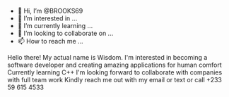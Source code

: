 - 👋 Hi, I’m @BROOKS69
- 👀 I’m interested in ...
- 🌱 I’m currently learning ...
- 💞️ I’m looking to collaborate on ...
- 📫 How to reach me ...

<!---
BROOKS69/BROOKS69 is a ✨ special ✨ repository because its `README.md` (this file) appears on your GitHub profile.
You can click the Preview link to take a look at your changes.
--->
Hello there! My actual name is Wisdom.
I'm interested in becoming a software developer and  creating amazing applications for human comfort 
Currently learning C++ 
I'm looking forward to collaborate with companies with full team work 
Kindly reach me out with my email or text or call +233 59 615 4533 
